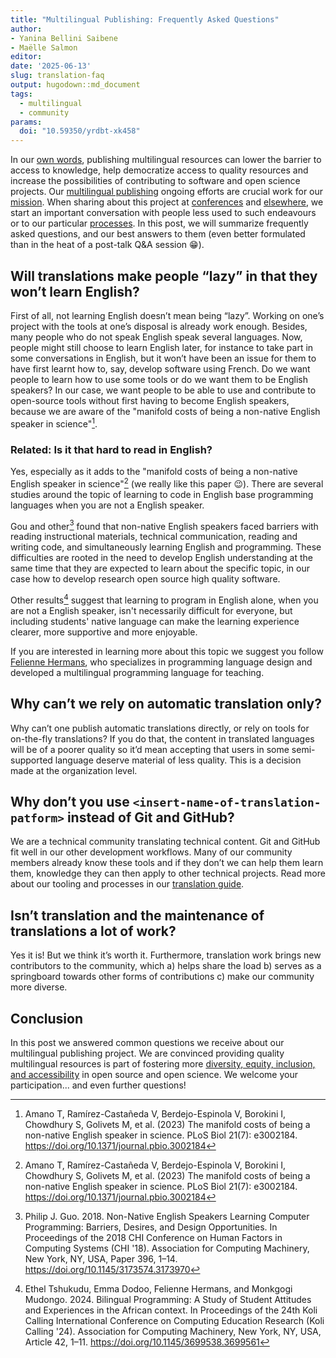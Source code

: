 ```yaml
---
title: "Multilingual Publishing: Frequently Asked Questions"
author: 
- Yanina Bellini Saibene
- Maëlle Salmon
editor: 
date: '2025-06-13'
slug: translation-faq
output: hugodown::md_document
tags:
  - multilingual
  - community
params:
  doi: "10.59350/yrdbt-xk458"
---
```


In our [own words](/multilingual-publishing), publishing multilingual resources can lower the barrier to access to knowledge, help democratize access to quality resources and increase the possibilities of contributing to software and open science projects.
Our [multilingual publishing](/multilingual-publishing) ongoing efforts are crucial work for our [mission](/about).
When sharing about this project at [conferences](/talks-papers/) and [elsewhere](/commcalls/nov2023-multilingual/), we start an important conversation with people less used to such endeavours or to our particular [processes](https://translationguide.ropensci.org/).
In this post, we will summarize frequently asked questions, and our best answers to them (even better formulated than in the heat of a post-talk Q&A session :grin:).

## Will translations make people “lazy” in that they won’t learn English?

First of all, not learning English doesn’t mean being “lazy”. 
Working on one’s project with the tools at one’s disposal is already work enough. 
Besides, many people who do not speak English speak several languages.
Now, people might still choose to learn English later, for instance to take part in some conversations in English, but it won’t have been an issue for them to have first learnt how to, say, develop software using French.
Do we want people to learn how to use some tools or do we want them to be English speakers? 
In our case, we want people to be able to use and contribute to open-source tools without first having to become English speakers,
because we are aware of the "manifold costs of being a non-native English speaker in science"[^amano].

[^amano]: Amano T, Ramírez-Castañeda V, Berdejo-Espinola V, Borokini I, Chowdhury S, Golivets M, et al. (2023) The manifold costs of being a non-native English speaker in science. PLoS Biol 21(7): e3002184. https://doi.org/10.1371/journal.pbio.3002184

### Related: Is it that hard to read in English?

Yes, especially as it adds to the "manifold costs of being a non-native English speaker in science"[^amano] (we really like this paper :wink:).
There are several studies around the topic of learning to code in English base programming languages when you are not a English speaker. 

Gou and other[^gou] found that non-native English speakers faced barriers with reading instructional materials, technical communication, reading and writing code, and simultaneously learning English and programming. 
These difficulties are rooted in the need to develop English understanding at the same time that they are expected to learn about the specific topic, in our case how to develop research open source high quality software.

Other results[^tshukudu] suggest that learning to program in English alone, when you are not a English speaker, isn't necessarily difficult for everyone, but including students' native language can make the learning experience clearer, more supportive and more enjoyable. 

If you are interested in learning more about this topic we suggest you follow [Felienne Hermans](https://www.felienne.com), who specializes in programming language design and developed a multilingual programming language for teaching. 

[^gou]: Philip J. Guo. 2018. Non-Native English Speakers Learning Computer Programming: Barriers, Desires, and Design Opportunities. In Proceedings of the 2018 CHI Conference on Human Factors in Computing Systems (CHI '18). Association for Computing Machinery, New York, NY, USA, Paper 396, 1–14. https://doi.org/10.1145/3173574.3173970

[^tshukudu]: Ethel Tshukudu, Emma Dodoo, Felienne Hermans, and Monkgogi Mudongo. 2024. Bilingual Programming: A Study of Student Attitudes and Experiences in the African context. In Proceedings of the 24th Koli Calling International Conference on Computing Education Research (Koli Calling '24). Association for Computing Machinery, New York, NY, USA, Article 42, 1–11. https://doi.org/10.1145/3699538.3699561
## Why can’t we rely on automatic translation only?

Why can’t one publish automatic translations directly, or rely on tools for on-the-fly translations?
If you do that, the content in translated languages will be of a poorer quality so it’d mean accepting that users in some semi-supported language deserve material of less quality.
This is a decision made at the organization level.

## Why don’t you use `<insert-name-of-translation-patform>` instead of Git and GitHub?

We are a technical community translating technical content. 
Git and GitHub fit well in our other development workflows. 
Many of our community members already know these tools and if they don’t we can help them learn them, knowledge they can then apply to other technical projects.
Read more about our tooling and processes in our [translation guide](https://translationguide.ropensci.org/intro.html#technical-infrastructure-and-workflows).

## Isn’t translation and the maintenance of translations a lot of work?

Yes it is! 
But we think it’s worth it.
Furthermore, translation work brings new contributors to the community, which a) helps share the load b) serves as a springboard towards other forms of contributions c) make our community more diverse.

## Conclusion

In this post we answered common questions we receive about our multilingual publishing project.
We are convinced providing quality multilingual resources is part of fostering more [diversity, equity, inclusion, and accessibility](/blog/2025/02/05/no-science-without-deia/) in open source and open science.
We welcome your participation... and even further questions!
